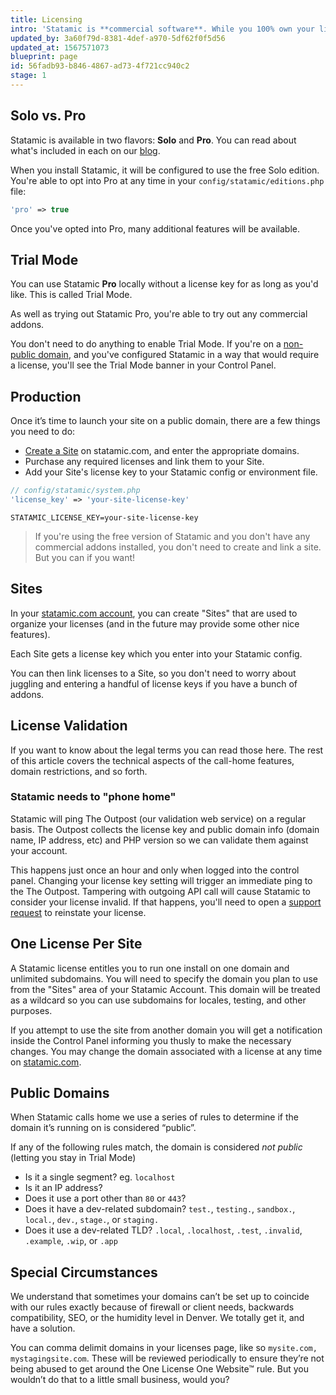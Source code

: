 ```yaml
---
title: Licensing
intro: 'Statamic is **commercial software**. While you 100% own your license and can run Statamic forever, there are a few important terms and rules to cover.'
updated_by: 3a60f79d-8381-4def-a970-5df62f0f5d56
updated_at: 1567571073
blueprint: page
id: 56fadb93-b846-4867-ad73-4f721cc940c2
stage: 1
---
```

## Solo vs. Pro

Statamic is available in two flavors: **Solo** and **Pro**. You can read about what's included in each on our [blog](https://statamic.com/blog/everything-about-statamic-3).

When you install Statamic, it will be configured to use the free Solo edition. You're able to opt into Pro at any time in your `config/statamic/editions.php` file:

``` php
'pro' => true
```

Once you've opted into Pro, many additional features will be available.

## Trial Mode

You can use Statamic **Pro** locally without a license key for as long as you'd like. This is called Trial Mode.

As well as trying out Statamic Pro, you're able to try out any commercial addons.

You don't need to do anything to enable Trial Mode. If you're on a [non-public domain](#public-domains), and you've configured Statamic in
a way that would require a license, you'll see the Trial Mode banner in your Control Panel.

## Production

Once it’s time to launch your site on a public domain, there are a few things you need to do:

- [Create a Site](#sites) on statamic.com, and enter the appropriate domains.
- Purchase any required licenses and link them to your Site.
- Add your Site's license key to your Statamic config or environment file.

``` php
// config/statamic/system.php
'license_key' => 'your-site-license-key'
```

``` env
STATAMIC_LICENSE_KEY=your-site-license-key
```

> If you're using the free version of Statamic and you don't have any commercial addons installed, you don't need to create and link a site. But you can if you want!

## Sites

In your [statamic.com account](https://statamic.com/account/sites), you can create "Sites" that are used to organize your licenses (and in the future may provide some other nice features).

Each Site gets a license key which you enter into your Statamic config.

You can then link licenses to a Site, so you don't need to worry about juggling and entering a handful of license keys if you have a bunch of addons.

## License Validation

If you want to know about the legal terms you can read those here. The rest of this article covers the technical aspects of the call-home features, domain restrictions, and so forth.

### Statamic needs to "phone home"

Statamic will ping The Outpost (our validation web service) on a regular basis. The Outpost collects the license key and public domain info (domain name, IP address, etc) and PHP version so we can validate them against your account.

This happens just once an hour and only when logged into the control panel. Changing your license key setting will trigger an immediate ping to the The Outpost. Tampering with outgoing API call will cause Statamic to consider your license invalid. If that happens, you'll need to open a [support request][support] to reinstate your license.

## One License Per Site

A Statamic license entitles you to run one install on one domain and unlimited subdomains. You will need to specify the domain you plan to use from the "Sites" area of your Statamic Account. This domain will be treated as a wildcard so you can use subdomains for locales, testing, and other purposes.

If you attempt to use the site from another domain you will get a notification inside the Control Panel informing you thusly to make the necessary changes. You may change the domain associated with a license at any time on [statamic.com](https://statamic.com).

## Public Domains
When Statamic calls home we use a series of rules to determine if the domain it’s running on is considered “public”.

If any of the following rules match, the domain is considered _not public_ (letting you stay in Trial Mode)

- Is it a single segment? eg. `localhost`
- Is it an IP address?
- Does it use a port other than `80` or `443`?
- Does it have a dev-related subdomain? `test.`, `testing.`, `sandbox.`,  `local.`, `dev.`, `stage.`, or `staging.`
- Does it use a dev-related TLD? `.local`, `.localhost`, `.test`, `.invalid`, `.example`, `.wip`, or `.app`

## Special Circumstances

We understand that sometimes your domains can’t be set up to coincide with our rules exactly because of firewall or client needs, backwards compatibility, SEO, or the humidity level in Denver. We totally get it, and have a solution.

You can comma delimit domains in your licenses page, like so  `mysite.com, mystagingsite.com`. These will be reviewed periodically to ensure they’re not being abused to get around the One License One Website™ rule. But you wouldn’t do that to a little small business, would you?

[support]: https://statamic.com/support
